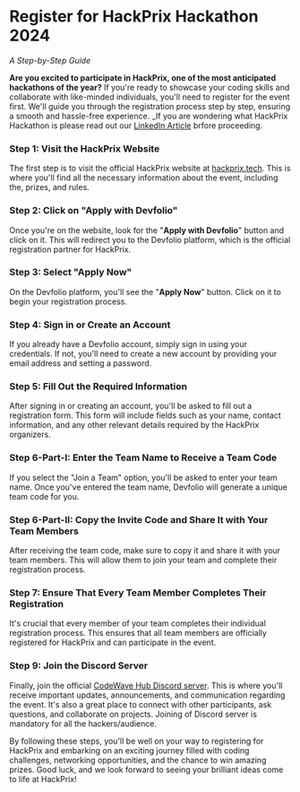 # Register for HackPrix Hackathon 2024
_A Step-by-Step Guide_

**Are you excited to participate in HackPrix, one of the most anticipated hackathons of the year?**
If you're ready to showcase your coding skills and collaborate with like-minded individuals, you'll need to register for the event first. We'll guide you through the registration process step by step, ensuring a smooth and hassle-free experience.
_If you are wondering what HackPrix Hackathon is please read out our [LinkedIn Article](https://www.linkedin.com/pulse/hackprix-where-innovation-meets-collaboration-codewavehub-jzrgc/) brfore proceeding.

### Step 1: Visit the HackPrix Website
The first step is to visit the official HackPrix website at [hackprix.tech](https://hackprix.tech). This is where you'll find all the necessary information about the event, including the, prizes, and rules.


### Step 2: Click on "Apply with Devfolio"
Once you're on the website, look for the "**Apply with Devfolio**" button and click on it. This will redirect you to the Devfolio platform, which is the official registration partner for HackPrix.

### Step 3: Select "Apply Now"
On the Devfolio platform, you'll see the "**Apply Now**" button. Click on it to begin your registration process.

### Step 4: Sign in or Create an Account
If you already have a Devfolio account, simply sign in using your credentials. If not, you'll need to create a new account by providing your email address and setting a password.

### Step 5: Fill Out the Required Information
After signing in or creating an account, you'll be asked to fill out a registration form. This form will include fields such as your name, contact information, and any other relevant details required by the HackPrix organizers.

### Step 6-Part-I: Enter the Team Name to Receive a Team Code
If you select the "Join a Team" option, you'll be asked to enter your team name. Once you've entered the team name, Devfolio will generate a unique team code for you.

### Step 6-Part-II: Copy the Invite Code and Share It with Your Team Members
After receiving the team code, make sure to copy it and share it with your team members. This will allow them to join your team and complete their registration process.

### Step 7: Ensure That Every Team Member Completes Their Registration
It's crucial that every member of your team completes their individual registration process. This ensures that all team members are officially registered for HackPrix and can participate in the event.

### Step 9: Join the Discord Server
Finally, join the official [CodeWave Hub Discord server](https://discord.gg/7WmdUTxV). This is where you'll receive important updates, announcements, and communication regarding the event. It's also a great place to connect with other participants, ask questions, and collaborate on projects. Joining of Discord server is mandatory for all the hackers/audience.

By following these steps, you'll be well on your way to registering for HackPrix and embarking on an exciting journey filled with coding challenges, networking opportunities, and the chance to win amazing prizes. Good luck, and we look forward to seeing your brilliant ideas come to life at HackPrix!


